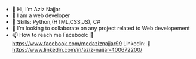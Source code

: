 - 👋 Hi, I’m Aziz Najjar
- 👀 I am a web developer
- 🌱 Skills: Python,(HTML,CSS,JS), C#
- 💞️ I’m looking to collaborate on any project related to Web developement
- 📫 How to reach me 
Facebook: :seedling:  https://www.facebook.com/medaziznajjar99
Linkedin: :seedling:  https://www.linkedin.com/in/aziz-najjar-400672200/





<!---
Njoura7/Njoura7 is a ✨ special ✨ repository because its `README.md` (this file) appears on your GitHub profile.
You can click the Preview link to take a look at your changes.
--->
